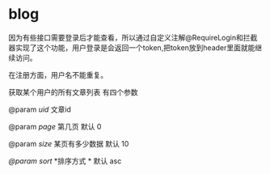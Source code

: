 # blog

因为有些接口需要登录后才能查看，所以通过自定义注解@RequireLogin和拦截器实现了这个功能，用户登录是会返回一个token,把token放到header里面就能继续访问。

在注册方面，用户名不能重复。



获取某个用户的所有文章列表 有四个参数 

@param *uid* 文章id

@param *page* 第几页  默认 0

@param *size* 某页有多少数据  默认 10

*@param* *sort* *排序方式 * 默认 asc 



